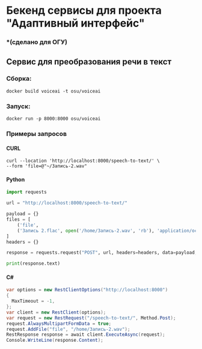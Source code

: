 # Бекенд сервисы для проекта "Адаптивный интерфейс"
### *(сделано для ОГУ)


## Сервис для преобразования речи в текст

### Сборка:
```shell
docker build voiceai -t osu/voiceai
```
### Запуск:
```shell
docker run -p 8000:8000 osu/voiceai
```

### Примеры запросов

#### CURL
```shell
curl --location 'http://localhost:8000/speech-to-text/' \
--form 'file=@"~/Запись-2.wav"
```

#### Python
```python
import requests

url = "http://localhost:8000/speech-to-text/"

payload = {}
files = [
    ('file',
    ('Запись 2.flac', open('/home/Запись-2.wav', 'rb'), 'application/octet-stream'))
]
headers = {}

response = requests.request("POST", url, headers=headers, data=payload, files=files)

print(response.text)
```

#### C#
```cs
var options = new RestClientOptions("http://localhost:8000")
{
  MaxTimeout = -1,
};
var client = new RestClient(options);
var request = new RestRequest("/speech-to-text/", Method.Post);
request.AlwaysMultipartFormData = true;
request.AddFile("file", "/home/Запись-2.wav");
RestResponse response = await client.ExecuteAsync(request);
Console.WriteLine(response.Content);
```
